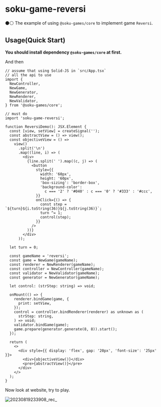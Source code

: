 # soku-game-reversi

⚫️⚪️ The example of using `@soku-games/core` to implement game `Reversi`.

## Usage(Quick Start)

**You should install dependency `@soku-games/core` at first.**

And then
```tsx
// assume that using Solid-JS in `src/App.tsx`
// all the api to use
import {
  NewController,
  NewGame,
  NewGenerator,
  NewRenderer,
  NewValidator,
} from '@soku-games/core';

// must do
import 'soku-game-reversi';

function ReversiDemo(): JSX.Element {
  const [view, setView] = createSignal('');
  const abstractView = () => view();
  const objectiveView = () =>
    view()
      .split('\n')
      .map((line, i) => (
        <div>
          {line.split(' ').map((c, j) => (
            <button
              style={{
                width: '60px',
                height: '60px',
                'box-sizing': 'border-box',
                'background-color':
                  c === '2' ? '#040' : c === '0' ? '#333' : '#ccc',
              }}
              onClick={() => {
                const step = `${turn}${i.toString(36)}${j.toString(36)}`;
                turn ^= 1;
                control(step);
              }}
            />
          ))}
        </div>
      ));

  let turn = 0;

  const gameName = 'reversi';
  const game = NewGame(gameName);
  const renderer = NewRenderer(gameName);
  const controller = NewController(gameName);
  const validator = NewValidator(gameName);
  const generator = NewGenerator(gameName);

  let control: (strStep: string) => void;

  onMount(() => {
    renderer.bindGame(game, {
      print: setView,
    });
    control = controller.bindRenderer(renderer) as unknown as (
      strStep: string,
    ) => void;
    validator.bindGame(game);
    game.prepare(generator.generate(8, 8)).start();
  });

  return (
    <>
      <div style={{ display: 'flex', gap: '20px', 'font-size': '25px' }}>
        <div>{objectiveView()}</div>
        <pre>{abstractView()}</pre>
      </div>
    </>
  );
}
```

Now look at website, try to play.

![20230819233908_rec_](https://github.com/Board-Game-Bot/soku-games/assets/84608230/fdb8e11c-f45a-4ce1-8a8b-a45e94a007f1)
